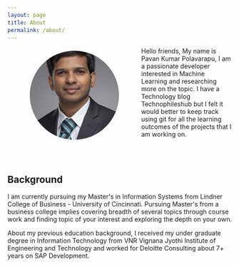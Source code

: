 ```yaml
---
layout: page
title: About
permalink: /about/
---
```

<img style="float:left; object-fit: cover; border-radius:50%; margin: 8px 50px" width="200" height="200" src="/assets/images/profile.png" alt="Profile">

Hello friends, My name is Pavan Kumar Polavarapu, I am a passionate developer interested in Machine Learning and researching more on the topic. I have a Technology blog Technophileshub but I felt it would better to keep track using git for all the learning outcomes of the projects that I am working on.  
<br>
<br>
<br>
## Background
I am currently pursuing my Master's in Information Systems from Lindner College of Business - University of Cincinnati. Pursuing Master's from a business college implies covering breadth of several topics through course work and finding topic of your interest and exploring the depth on your own. 

About my previous education background, I received my under graduate degree in Information Technology from VNR Vignana Jyothi Institute of Engineering and Technology and worked for Deloitte Consulting about 7+ years on SAP Development. 
